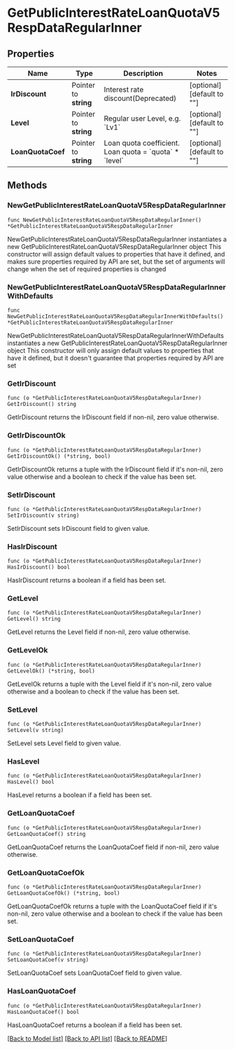 # GetPublicInterestRateLoanQuotaV5RespDataRegularInner

## Properties

Name | Type | Description | Notes
------------ | ------------- | ------------- | -------------
**IrDiscount** | Pointer to **string** | Interest rate discount(Deprecated) | [optional] [default to ""]
**Level** | Pointer to **string** | Regular user Level, e.g. &#x60;Lv1&#x60; | [optional] [default to ""]
**LoanQuotaCoef** | Pointer to **string** | Loan quota coefficient. Loan quota &#x3D; &#x60;quota&#x60; * &#x60;level&#x60; | [optional] [default to ""]

## Methods

### NewGetPublicInterestRateLoanQuotaV5RespDataRegularInner

`func NewGetPublicInterestRateLoanQuotaV5RespDataRegularInner() *GetPublicInterestRateLoanQuotaV5RespDataRegularInner`

NewGetPublicInterestRateLoanQuotaV5RespDataRegularInner instantiates a new GetPublicInterestRateLoanQuotaV5RespDataRegularInner object
This constructor will assign default values to properties that have it defined,
and makes sure properties required by API are set, but the set of arguments
will change when the set of required properties is changed

### NewGetPublicInterestRateLoanQuotaV5RespDataRegularInnerWithDefaults

`func NewGetPublicInterestRateLoanQuotaV5RespDataRegularInnerWithDefaults() *GetPublicInterestRateLoanQuotaV5RespDataRegularInner`

NewGetPublicInterestRateLoanQuotaV5RespDataRegularInnerWithDefaults instantiates a new GetPublicInterestRateLoanQuotaV5RespDataRegularInner object
This constructor will only assign default values to properties that have it defined,
but it doesn't guarantee that properties required by API are set

### GetIrDiscount

`func (o *GetPublicInterestRateLoanQuotaV5RespDataRegularInner) GetIrDiscount() string`

GetIrDiscount returns the IrDiscount field if non-nil, zero value otherwise.

### GetIrDiscountOk

`func (o *GetPublicInterestRateLoanQuotaV5RespDataRegularInner) GetIrDiscountOk() (*string, bool)`

GetIrDiscountOk returns a tuple with the IrDiscount field if it's non-nil, zero value otherwise
and a boolean to check if the value has been set.

### SetIrDiscount

`func (o *GetPublicInterestRateLoanQuotaV5RespDataRegularInner) SetIrDiscount(v string)`

SetIrDiscount sets IrDiscount field to given value.

### HasIrDiscount

`func (o *GetPublicInterestRateLoanQuotaV5RespDataRegularInner) HasIrDiscount() bool`

HasIrDiscount returns a boolean if a field has been set.

### GetLevel

`func (o *GetPublicInterestRateLoanQuotaV5RespDataRegularInner) GetLevel() string`

GetLevel returns the Level field if non-nil, zero value otherwise.

### GetLevelOk

`func (o *GetPublicInterestRateLoanQuotaV5RespDataRegularInner) GetLevelOk() (*string, bool)`

GetLevelOk returns a tuple with the Level field if it's non-nil, zero value otherwise
and a boolean to check if the value has been set.

### SetLevel

`func (o *GetPublicInterestRateLoanQuotaV5RespDataRegularInner) SetLevel(v string)`

SetLevel sets Level field to given value.

### HasLevel

`func (o *GetPublicInterestRateLoanQuotaV5RespDataRegularInner) HasLevel() bool`

HasLevel returns a boolean if a field has been set.

### GetLoanQuotaCoef

`func (o *GetPublicInterestRateLoanQuotaV5RespDataRegularInner) GetLoanQuotaCoef() string`

GetLoanQuotaCoef returns the LoanQuotaCoef field if non-nil, zero value otherwise.

### GetLoanQuotaCoefOk

`func (o *GetPublicInterestRateLoanQuotaV5RespDataRegularInner) GetLoanQuotaCoefOk() (*string, bool)`

GetLoanQuotaCoefOk returns a tuple with the LoanQuotaCoef field if it's non-nil, zero value otherwise
and a boolean to check if the value has been set.

### SetLoanQuotaCoef

`func (o *GetPublicInterestRateLoanQuotaV5RespDataRegularInner) SetLoanQuotaCoef(v string)`

SetLoanQuotaCoef sets LoanQuotaCoef field to given value.

### HasLoanQuotaCoef

`func (o *GetPublicInterestRateLoanQuotaV5RespDataRegularInner) HasLoanQuotaCoef() bool`

HasLoanQuotaCoef returns a boolean if a field has been set.


[[Back to Model list]](../README.md#documentation-for-models) [[Back to API list]](../README.md#documentation-for-api-endpoints) [[Back to README]](../README.md)


